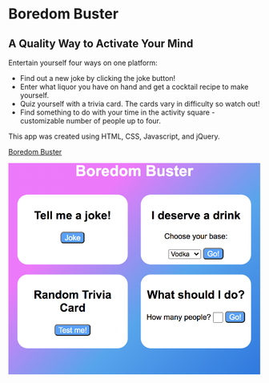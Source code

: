 # Boredom Buster

## A Quality Way to Activate Your Mind


Entertain yourself four ways on one platform:

- Find out a new joke by clicking the joke button!
- Enter what liquor you have on hand and get a cocktail recipe to make yourself.
- Quiz yourself with a trivia card. The cards vary in difficulty so watch out!
- Find something to do with your time in the activity square - customizable number of people up to four.

This app was created using HTML, CSS, Javascript, and jQuery.

[Boredom Buster](https://ivybenson.github.io/Boredom-Buster/)

![Boredom Buster App](images/boredom-buster.png)
